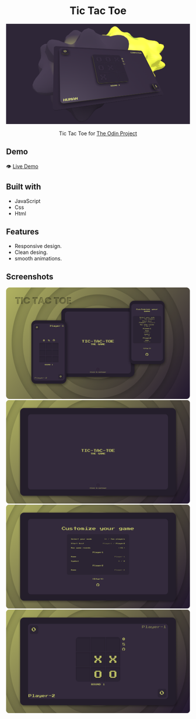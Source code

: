 #

<h1 align="center">Tic Tac Toe</h1>

![](./Preview/thumbnail.png)

<p align="center">
  Tic Tac Toe for <a href="https://www.theodinproject.com/">The Odin Project</a>
</p>

## Demo

👁️ [Live Demo](https://apheiro.github.io/tic_tac_toe/)

## Built with

- JavaScript
- Css
- Html

## Features

- Responsive design.
- Clean desing.
- smooth animations.

## Screenshots

![](./Preview/presentation.png)
![](./Preview/Screenshot.png)
![](./Preview/Screenshot1.png)
![](./Preview/Screenshot2.png)
